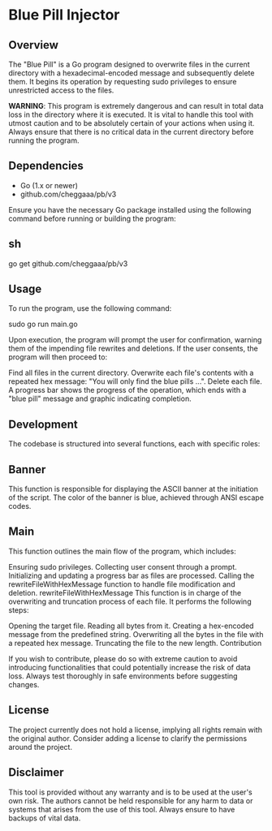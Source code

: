 # Blue Pill Injector

## Overview

The "Blue Pill" is a Go program designed to overwrite files in the current directory with a hexadecimal-encoded message and subsequently delete them. It begins its operation by requesting sudo privileges to ensure unrestricted access to the files.

**WARNING**: This program is extremely dangerous and can result in total data loss in the directory where it is executed. It is vital to handle this tool with utmost caution and to be absolutely certain of your actions when using it. Always ensure that there is no critical data in the current directory before running the program.

## Dependencies

- Go (1.x or newer)
- github.com/cheggaaa/pb/v3

Ensure you have the necessary Go package installed using the following command before running or building the program:

## sh
go get github.com/cheggaaa/pb/v3

## Usage

To run the program, use the following command:

sudo go run main.go

Upon execution, the program will prompt the user for confirmation, warning them of the impending file rewrites and deletions. If the user consents, the program will then proceed to:

Find all files in the current directory.
Overwrite each file's contents with a repeated hex message: "You will only find the blue pills ...".
Delete each file.
A progress bar shows the progress of the operation, which ends with a "blue pill" message and graphic indicating completion.

## Development

The codebase is structured into several functions, each with specific roles:

## Banner
This function is responsible for displaying the ASCII banner at the initiation of the script. The color of the banner is blue, achieved through ANSI escape codes.

## Main
This function outlines the main flow of the program, which includes:

Ensuring sudo privileges.
Collecting user consent through a prompt.
Initializing and updating a progress bar as files are processed.
Calling the rewriteFileWithHexMessage function to handle file modification and deletion.
rewriteFileWithHexMessage
This function is in charge of the overwriting and truncation process of each file. It performs the following steps:

Opening the target file.
Reading all bytes from it.
Creating a hex-encoded message from the predefined string.
Overwriting all the bytes in the file with a repeated hex message.
Truncating the file to the new length.
Contribution

If you wish to contribute, please do so with extreme caution to avoid introducing functionalities that could potentially increase the risk of data loss. Always test thoroughly in safe environments before suggesting changes.

## License

The project currently does not hold a license, implying all rights remain with the original author. Consider adding a license to clarify the permissions around the project.

## Disclaimer

This tool is provided without any warranty and is to be used at the user's own risk. The authors cannot be held responsible for any harm to data or systems that arises from the use of this tool. Always ensure to have backups of vital data.